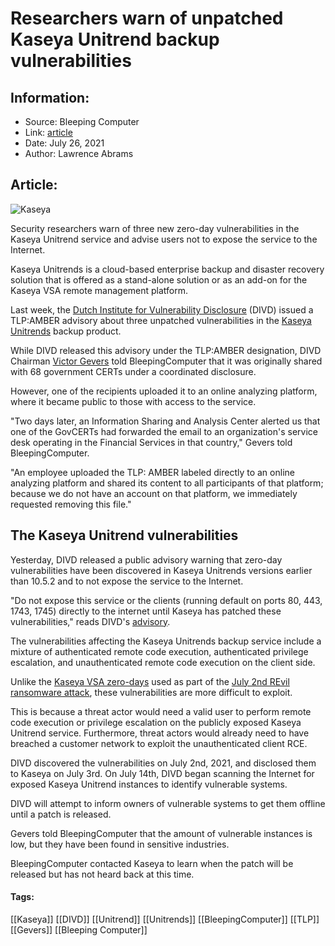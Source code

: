 # Researchers warn of unpatched Kaseya Unitrend backup vulnerabilities
### 

## Information:
+ Source: Bleeping Computer
+ Link: [article](https://www.bleepingcomputer.com/news/security/researchers-warn-of-unpatched-kaseya-unitrend-backup-vulnerabilities/)
+ Date: July 26, 2021
+ Author: Lawrence Abrams


## Article:
![Kaseya](https://www.bleepstatic.com/content/hl-images/2021/07/05/Kaseya__headpic.jpg)


Security researchers warn of three new zero-day vulnerabilities in the Kaseya Unitrend service and advise users not to expose the service to the Internet.


Kaseya Unitrends is a cloud-based enterprise backup and disaster recovery solution that is offered as a stand-alone solution or as an add-on for the Kaseya VSA remote management platform.


Last week, the [Dutch Institute for Vulnerability Disclosure](https://csirt.divd.nl/) (DIVD) issued a TLP:AMBER advisory about three unpatched vulnerabilities in the [Kaseya Unitrends](https://www.unitrends.com/products/enterprise-backup-software) backup product.


While DIVD released this advisory under the TLP:AMBER designation, DIVD Chairman [Victor Gevers](https://twitter.com/0xDUDE) told BleepingComputer that it was originally shared with 68 government CERTs under a coordinated disclosure.


However, one of the recipients uploaded it to an online analyzing platform, where it became public to those with access to the service.


"Two days later, an Information Sharing and Analysis Center alerted us that one of the GovCERTs had forwarded the email to an organization's service desk operating in the Financial Services in that country," Gevers told BleepingComputer.


"An employee uploaded the TLP: AMBER labeled directly to an online analyzing platform and shared its content to all participants of that platform; because we do not have an account on that platform, we immediately requested removing this file."


The Kaseya Unitrend vulnerabilities
-----------------------------------


Yesterday, DIVD released a public advisory warning that zero-day vulnerabilities have been discovered in Kaseya Unitrends versions earlier than 10.5.2 and to not expose the service to the Internet.


"Do not expose this service or the clients (running default on ports 80, 443, 1743, 1745) directly to the internet until Kaseya has patched these vulnerabilities," reads DIVD's [advisory](https://csirt.divd.nl/cases/DIVD-2021-00014/).


The vulnerabilities affecting the Kaseya Unitrends backup service include a mixture of authenticated remote code execution, authenticated privilege escalation, and unauthenticated remote code execution on the client side.


Unlike the [Kaseya VSA zero-days](https://www.bleepingcomputer.com/news/security/kaseya-was-fixing-zero-day-just-as-revil-ransomware-sprung-their-attack/) used as part of the [July 2nd REvil ransomware attack](https://www.bleepingcomputer.com/news/security/revil-ransomware-hits-1-000-plus-companies-in-msp-supply-chain-attack/), these vulnerabilities are more difficult to exploit.


This is because a threat actor would need a valid user to perform remote code execution or privilege escalation on the publicly exposed Kaseya Unitrend service. Furthermore, threat actors would already need to have breached a customer network to exploit the unauthenticated client RCE.


DIVD discovered the vulnerabilities on July 2nd, 2021, and disclosed them to Kaseya on July 3rd. On July 14th, DIVD began scanning the Internet for exposed Kaseya Unitrend instances to identify vulnerable systems.


DIVD will attempt to inform owners of vulnerable systems to get them offline until a patch is released.


Gevers told BleepingComputer that the amount of vulnerable instances is low, but they have been found in sensitive industries.


BleepingComputer contacted Kaseya to learn when the patch will be released but has not heard back at this time.




#### Tags:
[[Kaseya]] [[DIVD]] [[Unitrend]] [[Unitrends]] [[BleepingComputer]] [[TLP]] [[Gevers]] [[Bleeping Computer]]
